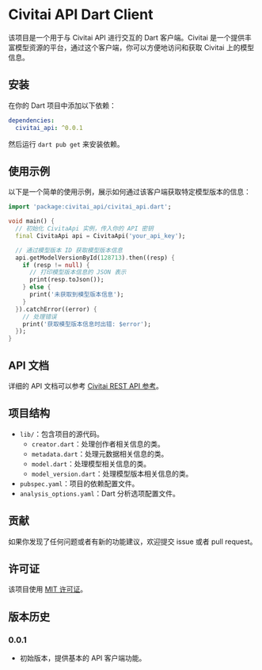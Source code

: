 # Civitai API Dart Client

该项目是一个用于与 Civitai API 进行交互的 Dart 客户端。Civitai 是一个提供丰富模型资源的平台，通过这个客户端，你可以方便地访问和获取 Civitai 上的模型信息。

## 安装

在你的 Dart 项目中添加以下依赖：

```yaml
dependencies:
  civitai_api: ^0.0.1
```

然后运行 `dart pub get` 来安装依赖。

## 使用示例

以下是一个简单的使用示例，展示如何通过该客户端获取特定模型版本的信息：

```dart
import 'package:civitai_api/civitai_api.dart';

void main() {
  // 初始化 CivitaApi 实例，传入你的 API 密钥
  final CivitaApi api = CivitaApi('your_api_key');

  // 通过模型版本 ID 获取模型版本信息
  api.getModelVersionById(128713).then((resp) {
    if (resp != null) {
      // 打印模型版本信息的 JSON 表示
      print(resp.toJson());
    } else {
      print('未获取到模型版本信息');
    }
  }).catchError((error) {
    // 处理错误
    print('获取模型版本信息时出错: $error');
  });
}
```

## API 文档

详细的 API 文档可以参考 [Civitai REST API 参考](https://github.com/civitai/civitai/wiki/REST-API-Reference)。

## 项目结构

- `lib/`：包含项目的源代码。
  - `creator.dart`：处理创作者相关信息的类。
  - `metadata.dart`：处理元数据相关信息的类。
  - `model.dart`：处理模型相关信息的类。
  - `model_version.dart`：处理模型版本相关信息的类。
- `pubspec.yaml`：项目的依赖配置文件。
- `analysis_options.yaml`：Dart 分析选项配置文件。

## 贡献

如果你发现了任何问题或者有新的功能建议，欢迎提交 issue 或者 pull request。

## 许可证

该项目使用 [MIT 许可证](https://opensource.org/licenses/MIT)。

## 版本历史

### 0.0.1

- 初始版本，提供基本的 API 客户端功能。
